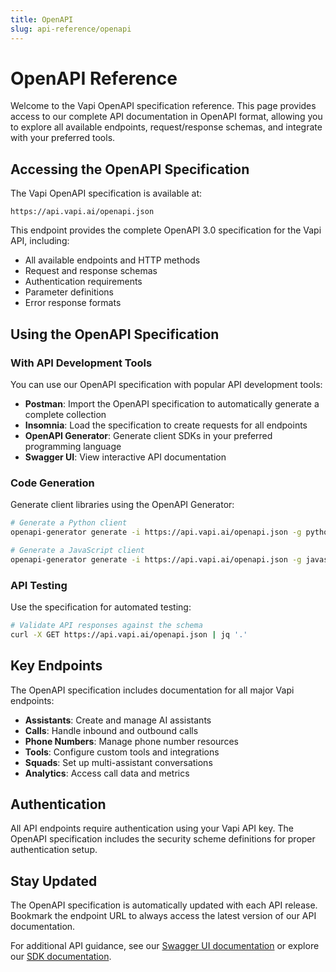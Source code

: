 ```yaml
---
title: OpenAPI
slug: api-reference/openapi
---
```


# OpenAPI Reference

Welcome to the Vapi OpenAPI specification reference. This page provides access to our complete API documentation in OpenAPI format, allowing you to explore all available endpoints, request/response schemas, and integrate with your preferred tools.

## Accessing the OpenAPI Specification

The Vapi OpenAPI specification is available at:

```
https://api.vapi.ai/openapi.json
```

This endpoint provides the complete OpenAPI 3.0 specification for the Vapi API, including:

- All available endpoints and HTTP methods
- Request and response schemas
- Authentication requirements
- Parameter definitions
- Error response formats

## Using the OpenAPI Specification

### With API Development Tools

You can use our OpenAPI specification with popular API development tools:

- **Postman**: Import the OpenAPI specification to automatically generate a complete collection
- **Insomnia**: Load the specification to create requests for all endpoints
- **OpenAPI Generator**: Generate client SDKs in your preferred programming language
- **Swagger UI**: View interactive API documentation

### Code Generation

Generate client libraries using the OpenAPI Generator:

```bash
# Generate a Python client
openapi-generator generate -i https://api.vapi.ai/openapi.json -g python -o ./vapi-python-client

# Generate a JavaScript client
openapi-generator generate -i https://api.vapi.ai/openapi.json -g javascript -o ./vapi-js-client
```

### API Testing

Use the specification for automated testing:

```bash
# Validate API responses against the schema
curl -X GET https://api.vapi.ai/openapi.json | jq '.'
```

## Key Endpoints

The OpenAPI specification includes documentation for all major Vapi endpoints:

- **Assistants**: Create and manage AI assistants
- **Calls**: Handle inbound and outbound calls
- **Phone Numbers**: Manage phone number resources
- **Tools**: Configure custom tools and integrations
- **Squads**: Set up multi-assistant conversations
- **Analytics**: Access call data and metrics

## Authentication

All API endpoints require authentication using your Vapi API key. The OpenAPI specification includes the security scheme definitions for proper authentication setup.

## Stay Updated

The OpenAPI specification is automatically updated with each API release. Bookmark the endpoint URL to always access the latest version of our API documentation.

For additional API guidance, see our [Swagger UI documentation](swagger) or explore our [SDK documentation](../sdks).